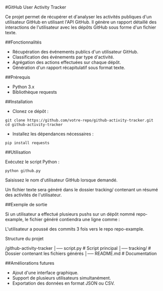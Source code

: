 #GitHub User Activity Tracker

Ce projet permet de récupérer et d'analyser les activités publiques d'un utilisateur GitHub en utilisant l'API GitHub. Il génère un rapport détaillé des interactions de l'utilisateur avec les dépôts GitHub sous forme d'un fichier texte.

##Fonctionnalités

- Récupération des événements publics d'un utilisateur GitHub.
- Classification des événements par type d'activité.
- Agrégation des actions effectuées sur chaque dépôt.
- Génération d'un rapport récapitulatif sous format texte.

##Prérequis

- Python 3.x
- Bibliothèque requests

##Installation

- Clonez ce dépôt :

```
git clone https://github.com/votre-repo/github-activity-tracker.git
cd github-activity-tracker
```

- Installez les dépendances nécessaires :

```
pip install requests
```

##Utilisation

Exécutez le script Python :

```
python github.py
```

Saisissez le nom d'utilisateur GitHub lorsque demandé.

Un fichier texte sera généré dans le dossier tracking/ contenant un résumé des activités de l'utilisateur.

##Exemple de sortie

Si un utilisateur a effectué plusieurs pushs sur un dépôt nommé repo-example, le fichier généré contiendra une ligne comme :

L'utilisateur a poussé des commits 3 fois vers le repo repo-example.

Structure du projet

/github-activity-tracker
│── script.py           # Script principal
│── tracking/           # Dossier contenant les fichiers générés
│── README.md           # Documentation

##Améliorations futures

- Ajout d'une interface graphique.
- Support de plusieurs utilisateurs simultanément.
- Exportation des données en format JSON ou CSV.
